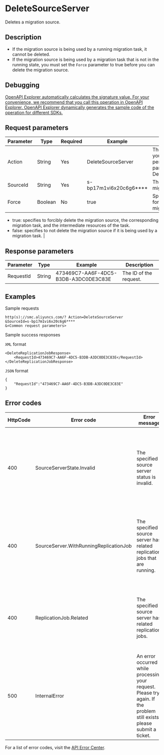 # DeleteSourceServer

Deletes a migration source.

## Description

-   If the migration source is being used by a running migration task, it cannot be deleted.
-   If the migration source is being used by a migration task that is not in the running state, you must set the `Force` parameter to true before you can delete the migration source.

## Debugging

[OpenAPI Explorer automatically calculates the signature value. For your convenience, we recommend that you call this operation in OpenAPI Explorer. OpenAPI Explorer dynamically generates the sample code of the operation for different SDKs.](https://api.aliyun.com/#product=smc&api=DeleteSourceServer&type=RPC&version=2019-06-01)

## Request parameters

|Parameter|Type|Required|Example|Description|
|---------|----|--------|-------|-----------|
|Action|String|Yes|DeleteSourceServer|The operation that you want to perform. Set this parameter to DeleteSourceServer. |
|SourceId|String|Yes|s-bp17m1vi6x20c6g6\*\*\*\*|The ID of the migration source. |
|Force|Boolean|No|true|Specifies whether to forcibly delete the migration source.

 -   true: specifies to forcibly delete the migration source, the corresponding migration task, and the intermediate resources of the task.
-   false: specifies to not delete the migration source if it is being used by a migration task. |

## Response parameters

|Parameter|Type|Example|Description|
|---------|----|-------|-----------|
|RequestId|String|473469C7-AA6F-4DC5-B3DB-A3DC0DE3C83E|The ID of the request. |

## Examples

Sample requests

```
http(s)://smc.aliyuncs.com/? Action=DeleteSourceServer
&SourceId=s-bp17m1vi6x20c6g6****
&<Common request parameters>
```

Sample success responses

`XML` format

```
<DeleteReplicationJobResponse>
    <RequestId>473469C7-AA6F-4DC5-B3DB-A3DC0DE3C83E</RequestId>
</DeleteReplicationJobResponse>
```

`JSON` format

```
{
	"RequestId":"473469C7-AA6F-4DC5-B3DB-A3DC0DE3C83E"	
}
```

## Error codes

|HttpCode|Error code|Error message|Description|
|--------|----------|-------------|-----------|
|400|SourceServerState.Invalid|The specified source server status is invalid.|The error message returned because the operation is not supported while the source server is in the current status.|
|400|SourceServer.WithRunningReplicationJob|The specified source server has related replication jobs that are running.|The error message returned because the migration source is being used by a running migration task.|
|400|ReplicationJob.Related|The specified source server has related replication jobs.|The error message returned because the migration source is being used by a migration task.|
|500|InternalError|An error occurred while processing your request. Please try again. If the problem still exists, please submit a ticket.|The error message returned because an internal error has occurred. Try again later. If the error persists, submit a ticket.|

For a list of error codes, visit the [API Error Center](https://error-center.alibabacloud.com/status/product/smc).

